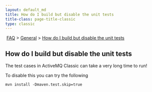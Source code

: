 ```yaml
---
layout: default_md
title: How do I build but disable the unit tests 
title-class: page-title-classic
type: classic
---
```


 [FAQ](faq) > [General](general) > [How do I build but disable the unit tests](how-do-i-build-but-disable-the-unit-tests)


How do I build but disable the unit tests
-----------------------------------------

The test cases in ActiveMQ Classic can take a very long time to run!

To disable this you can try the following
```
mvn install -Dmaven.test.skip=true
```